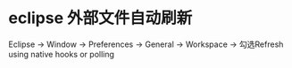 # eclipse 外部文件自动刷新



Eclipse -> Window -> Preferences -> General -> Workspace -> 勾选Refresh using native hooks or polling


